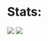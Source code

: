 # Stats:
<img src="https://my-github-readme-stats-mycodingchair.vercel.app/api?username=dtkdtk&show_icons=true&theme=one_dark_pro" /> <img src="https://my-github-readme-stats-mycodingchair.vercel.app/api/top-langs?username=dtkdtk&layout=donut&theme=one_dark_pro">

